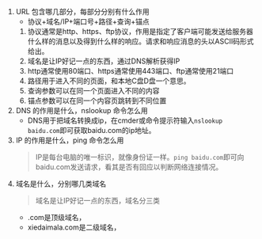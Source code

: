 1. URL 包含哪几部分，每部分分别有什么作用
   * 协议+域名/IP+端口号+路径+查询+锚点
   1. 协议通常是http、https、ftp协议，作用是指定了客户端可能发送给服务器什么样的消息以及得到什么样的响应。请求和响应消息的头以ASCII码形式给出。
   2. 域名是让IP好记一点的东西，通过DNS解析获得IP
   3. http通常使用80端口、https通常使用443端口、ftp通常使用21端口
   4. 路径用于进入不同的页面，和本地C盘D盘一个意思。
   5. 查询参数可以在同一个页面进入不同的内容
   6. 锚点参数可以在同一个内容页跳转到不同位置
2. DNS 的作用是什么，nslookup 命令怎么用
   * DNS用于把域名转换成ip，在cmder或命令提示符输入```nslookup baidu.com```即可获取baidu.com的ip地址。
3. IP 的作用是什么，ping 命令怎么用
   > IP是每台电脑的唯一标识，就像身份证一样。```ping baidu.com```即可向baidu.com发送请求，看其是否有回应以判断网络连接情况。
4. 域名是什么，分别哪几类域名
   > 域名是让IP好记一点的东西，域名分三类
   * .com是顶级域名，
   * xiedaimala.com是二级域名，
